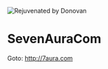 ![Rejuvenated by Donovan](http://resume.donovanlo.sg/images/donovanlogo150x131.png)  

# SevenAuraCom

Goto:
http://7aura.com


